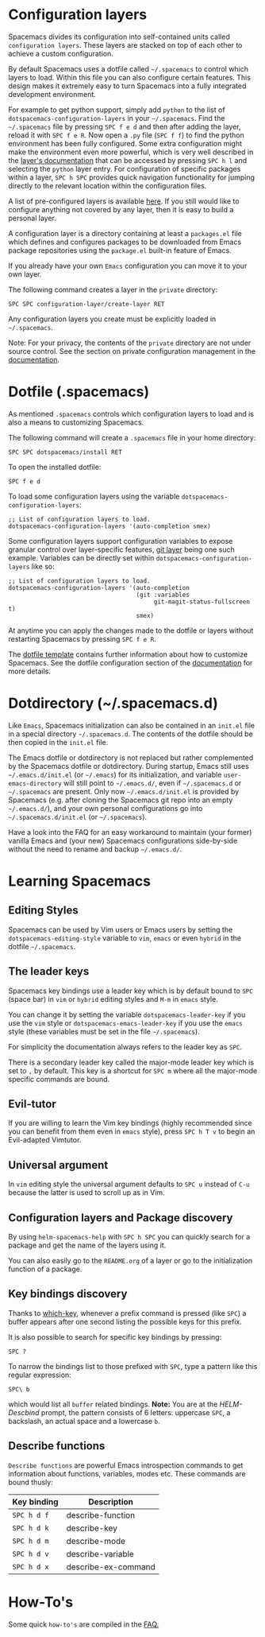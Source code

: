 Configuration layers
====================

Spacemacs divides its configuration into self-contained units called
`configuration layers`. These layers are stacked on top of each other to
achieve a custom configuration.

By default Spacemacs uses a dotfile called `~/.spacemacs` to control
which layers to load. Within this file you can also configure certain
features. This design makes it extremely easy to turn Spacemacs into a
fully integrated development environment.

For example to get python support, simply add `python` to the list of
`dotspacemacs-configuration-layers` in your `~/.spacemacs`. Find the
`~/.spacemacs` file by pressing `SPC f e d` and then after adding the
layer, reload it with `SPC f e R`. Now open a `.py` file (`SPC f f`) to
find the python environment has been fully configured. Some extra
configuration might make the environment even more powerful, which is
very well described in the [layer's
documentation](https://develop.spacemacs.org/layers/+lang/python/README.html)
that can be accessed by pressing `SPC h l` and selecting the `python`
layer entry. For configuration of specific packages within a layer,
`SPC h SPC` provides quick navigation functionality for jumping directly
to the relevant location within the configuration files.

A list of pre-configured layers is available
[here](https://develop.spacemacs.org/layers/LAYERS.html). If you still
would like to configure anything not covered by any layer, then it is
easy to build a personal layer.

A configuration layer is a directory containing at least a `packages.el`
file which defines and configures packages to be downloaded from Emacs
package repositories using the `package.el` built-in feature of Emacs.

If you already have your own `Emacs` configuration you can move it to
your own layer.

The following command creates a layer in the `private` directory:

``` example
SPC SPC configuration-layer/create-layer RET
```

Any configuration layers you create must be explicitly loaded in
`~/.spacemacs`.

Note: For your privacy, the contents of the `private` directory are not
under source control. See the section on private configuration
management in the
[documentation](https://github.com/syl20bnr/spacemacs/blob/develop/doc/DOCUMENTATION.org).

Dotfile (.spacemacs)
====================

As mentioned `.spacemacs` controls which configuration layers to load
and is also a means to customizing Spacemacs.

The following command will create a `.spacemacs` file in your home
directory:

``` example
SPC SPC dotspacemacs/install RET
```

To open the installed dotfile:

``` example
SPC f e d
```

To load some configuration layers using the variable
`dotspacemacs-configuration-layers`:

``` elisp
;; List of configuration layers to load.
dotspacemacs-configuration-layers '(auto-completion smex)
```

Some configuration layers support configuration variables to expose
granular control over layer-specific features, [git
layer](https://github.com/syl20bnr/spacemacs/blob/develop/layers/+source-control/git/README.org)
being one such example. Variables can be directly set within
`dotspacemacs-configuration-layers` like so:

``` elisp
;; List of configuration layers to load.
dotspacemacs-configuration-layers '(auto-completion
                                    (git :variables
                                         git-magit-status-fullscreen t)
                                    smex)
```

At anytime you can apply the changes made to the dotfile or layers <span
class="underline">without restarting</span> Spacemacs by pressing
`SPC f e R`.

The [dotfile
template](https://github.com/syl20bnr/spacemacs/blob/master/core/templates/.spacemacs.template)
contains further information about how to customize Spacemacs. See the
dotfile configuration section of the
[documentation](https://github.com/syl20bnr/spacemacs/blob/develop/doc/DOCUMENTATION.org#dotfile-configuration)
for more details.

Dotdirectory (\~/.spacemacs.d)
==============================

Like `Emacs`, Spacemacs initialization can also be contained in an
`init.el` file in a special directory `~/.spacemacs.d`. The contents of
the dotfile should be then copied in the `init.el` file.

The Emacs dotfile or dotdirectory is not replaced but rather
complemented by the Spacemacs dotfile or dotdirectory. During startup,
Emacs still uses `~/.emacs.d/init.el` (or `~/.emacs`) for its
initialization, and variable `user-emacs-directory` will still point to
`~/.emacs.d/`, even if `~/.spacemacs.d` or `~/.spacemacs` are present.
Only now `~/.emacs.d/init.el` is provided by Spacemacs (e.g. after
cloning the Spacemacs git repo into an empty `~/.emacs.d/`), and your
own personal configurations go into `~/.spacemacs.d/init.el` (or
`~/.spacemacs`).

Have a look into the FAQ for an easy workaround to maintain (your
former) vanilla Emacs and (your new) Spacemacs configurations
side-by-side without the need to rename and backup `~/.emacs.d/`.

Learning Spacemacs
==================

Editing Styles
--------------

Spacemacs can be used by Vim users or Emacs users by setting the
`dotspacemacs-editing-style` variable to `vim`, `emacs` or even `hybrid`
in the dotfile `~/.spacemacs`.

The leader keys
---------------

Spacemacs key bindings use a leader key which is by default bound to
`SPC` (space bar) in `vim` or `hybrid` editing styles and `M-m` in
`emacs` style.

You can change it by setting the variable `dotspacemacs-leader-key` if
you use the `vim` style or `dotspacemacs-emacs-leader-key` if you use
the `emacs` style (these variables must be set in the file
`~/.spacemacs`).

For simplicity the documentation always refers to the leader key as
`SPC`.

There is a secondary leader key called the major-mode leader key which
is set to `​,​` by default. This key is a shortcut for `SPC m` where all
the major-mode specific commands are bound.

Evil-tutor
----------

If you are willing to learn the Vim key bindings (highly recommended
since you can benefit from them even in `emacs` style), press
`SPC h T v` to begin an Evil-adapted Vimtutor.

Universal argument
------------------

In `vim` editing style the universal argument defaults to `SPC u`
instead of `C-u` because the latter is used to scroll up as in Vim.

Configuration layers and Package discovery
------------------------------------------

By using `helm-spacemacs-help` with `SPC h SPC` you can quickly search
for a package and get the name of the layers using it.

You can also easily go to the `README.org` of a layer or go to the
initialization function of a package.

Key bindings discovery
----------------------

Thanks to [which-key](https://github.com/justbur/emacs-which-key),
whenever a prefix command is pressed (like `SPC`) a buffer appears after
one second listing the possible keys for this prefix.

It is also possible to search for specific key bindings by pressing:

``` example
SPC ?
```

To narrow the bindings list to those prefixed with `SPC`, type a pattern
like this regular expression:

``` example
SPC\ b
```

which would list all `buffer` related bindings. **Note:** You are at the
*HELM-Descbind* prompt, the pattern consists of 6 letters: uppercase
`SPC`, a backslash, an actual space and a lowercase `b`.

Describe functions
------------------

`Describe functions` are powerful Emacs introspection commands to get
information about functions, variables, modes etc. These commands are
bound thusly:

| Key binding | Description         |
|-------------|---------------------|
| `SPC h d f` | describe-function   |
| `SPC h d k` | describe-key        |
| `SPC h d m` | describe-mode       |
| `SPC h d v` | describe-variable   |
| `SPC h d x` | describe-ex-command |

How-To's
========

Some quick `how-to's` are compiled in the
[FAQ.](https://github.com/syl20bnr/spacemacs/blob/develop/doc/FAQ.org#how-do-i)
